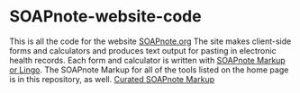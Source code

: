 # SOAPnote-website-code
This is all the code for the website [SOAPnote.org](http://www.soapnote.org)
The site makes client-side forms and calculators and produces text output for pasting in electronic health records.  Each form and calculator is written with [SOAPnote Markup or Lingo](http://www.soapnote.org/lingo).
The SOAPnote Markup for all of the tools listed on the home page is in this repository, as well.  [Curated SOAPnote Markup](https://github.com/soapnote/soapsite/tree/master/generator/txt)
